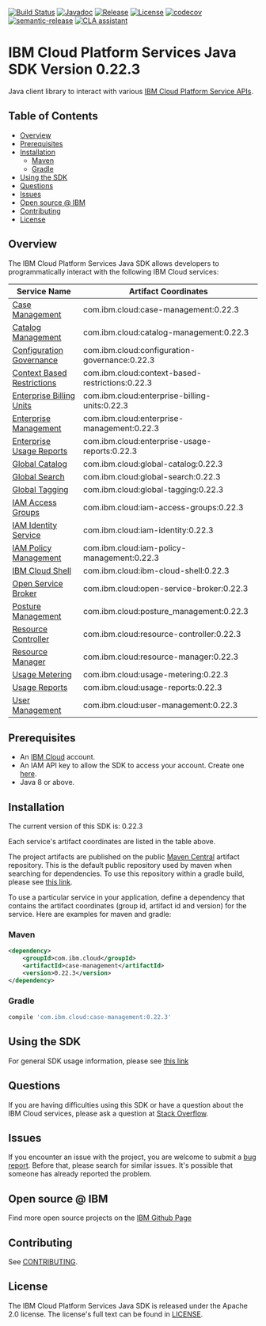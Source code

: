 [![Build Status](https://app.travis-ci.com/IBM/platform-services-java-sdk.svg?branch=main)](https://app.travis-ci.com/IBM/platform-services-java-sdk)
[![Javadoc](https://img.shields.io/static/v1?label=javadoc&message=latest&color=blue)](https://ibm.github.io/platform-services-java-sdk/docs/latest)
[![Release](https://img.shields.io/github/v/release/IBM/platform-services-java-sdk)](https://github.com/IBM/platform-services-java-sdk/releases/latest)
[![License](https://img.shields.io/badge/License-Apache%202.0-blue.svg)](https://opensource.org/licenses/Apache-2.0)
[![codecov](https://codecov.io/gh/IBM/platform-services-java-sdk/branch/main/graph/badge.svg)](https://codecov.io/gh/IBM/platform-services-java-sdk)
[![semantic-release](https://img.shields.io/badge/%20%20%F0%9F%93%A6%F0%9F%9A%80-semantic--release-e10079.svg)](https://github.com/semantic-release/semantic-release)
[![CLA assistant](https://cla-assistant.io/readme/badge/IBM/platform-services-java-sdk)](https://cla-assistant.io/IBM/platform-services-java-sdk)



# IBM Cloud Platform Services Java SDK Version 0.22.3

Java client library to interact with various 
[IBM Cloud Platform Service APIs](https://cloud.ibm.com/docs?tab=api-docs&category=platform_services).

## Table of Contents

<!--
  The TOC below is generated using the `markdown-toc` node package.

      https://github.com/jonschlinkert/markdown-toc

  You should regenerate the TOC after making changes to this file.

      npx markdown-toc --maxdepth 4 -i README.md
  -->

<!-- toc -->

- [Overview](#overview)
- [Prerequisites](#prerequisites)
- [Installation](#installation)
  * [Maven](#maven)
  * [Gradle](#gradle)
- [Using the SDK](#using-the-sdk)
- [Questions](#questions)
- [Issues](#issues)
- [Open source @ IBM](#open-source--ibm)
- [Contributing](#contributing)
- [License](#license)

<!-- tocstop -->

## Overview

The IBM Cloud Platform Services Java SDK allows developers to programmatically interact with the following IBM Cloud services:

Service Name | Artifact Coordinates
--- | --- 
[Case Management](https://cloud.ibm.com/apidocs/case-management?code=java) | com.ibm.cloud:case-management:0.22.3
[Catalog Management](https://cloud.ibm.com/apidocs/resource-catalog/private-catalog?code=java) | com.ibm.cloud:catalog-management:0.22.3
[Configuration Governance](https://cloud.ibm.com/apidocs/security-compliance/config?code=java) | com.ibm.cloud:configuration-governance:0.22.3
[Context Based Restrictions](https://cloud.ibm.com/apidocs/context-based-restrictions?code=java) | com.ibm.cloud:context-based-restrictions:0.22.3
[Enterprise Billing Units](https://cloud.ibm.com/apidocs/enterprise-apis/billing-unit?code=java) | com.ibm.cloud:enterprise-billing-units:0.22.3
[Enterprise Management](https://cloud.ibm.com/apidocs/enterprise-apis/enterprise?code=java) | com.ibm.cloud:enterprise-management:0.22.3
[Enterprise Usage Reports](https://cloud.ibm.com/apidocs/enterprise-apis/resource-usage-reports?code=java) | com.ibm.cloud:enterprise-usage-reports:0.22.3
[Global Catalog](https://cloud.ibm.com/apidocs/resource-catalog/global-catalog?code=java) | com.ibm.cloud:global-catalog:0.22.3
[Global Search](https://cloud.ibm.com/apidocs/search?code=java) | com.ibm.cloud:global-search:0.22.3
[Global Tagging](https://cloud.ibm.com/apidocs/tagging?code=java) | com.ibm.cloud:global-tagging:0.22.3
[IAM Access Groups](https://cloud.ibm.com/apidocs/iam-access-groups?code=java) | com.ibm.cloud:iam-access-groups:0.22.3
[IAM Identity Service](https://cloud.ibm.com/apidocs/iam-identity-token-api?code=java) | com.ibm.cloud:iam-identity:0.22.3
[IAM Policy Management](https://cloud.ibm.com/apidocs/iam-policy-management?code=java) | com.ibm.cloud:iam-policy-management:0.22.3
[IBM Cloud Shell](https://cloud.ibm.com/apidocs/cloudshell?code=java) | com.ibm.cloud:ibm-cloud-shell:0.22.3
[Open Service Broker](https://cloud.ibm.com/apidocs/resource-controller/ibm-cloud-osb-api?code=java) | com.ibm.cloud:open-service-broker:0.22.3
[Posture Management](https://cloud.ibm.com/apidocs/security-compliance/posture?code=java) | com.ibm.cloud:posture_management:0.22.3
[Resource Controller](https://cloud.ibm.com/apidocs/resource-controller/resource-controller?code=java) | com.ibm.cloud:resource-controller:0.22.3
[Resource Manager](https://cloud.ibm.com/apidocs/resource-controller/resource-manager?code=java) | com.ibm.cloud:resource-manager:0.22.3
[Usage Metering](https://cloud.ibm.com/apidocs/usage-metering?code=java) | com.ibm.cloud:usage-metering:0.22.3
[Usage Reports](https://cloud.ibm.com/apidocs/metering-reporting?code=java) | com.ibm.cloud:usage-reports:0.22.3
[User Management](https://cloud.ibm.com/apidocs/user-management?code=java) | com.ibm.cloud:user-management:0.22.3

## Prerequisites

[ibm-cloud-onboarding]: https://cloud.ibm.com/registration

* An [IBM Cloud][ibm-cloud-onboarding] account.
* An IAM API key to allow the SDK to access your account. Create one [here](https://cloud.ibm.com/iam/apikeys).
* Java 8 or above.

## Installation
The current version of this SDK is: 0.22.3

Each service's artifact coordinates are listed in the table above.

The project artifacts are published on the public [Maven Central](https://repo1.maven.org/maven2/)
artifact repository.  This is the default public repository used by maven when searching for dependencies.
To use this repository within a gradle build, please see
[this link](https://docs.gradle.org/current/userguide/declaring_repositories.html).

To use a particular service in your application, define a dependency that contains the
artifact coordinates (group id, artifact id and version) for the service.
Here are examples for maven and gradle:

### Maven

```xml
<dependency>
    <groupId>com.ibm.cloud</groupId>
    <artifactId>case-management</artifactId>
    <version>0.22.3</version>
</dependency>
```

### Gradle
```gradle
compile 'com.ibm.cloud:case-management:0.22.3'
```

## Using the SDK
For general SDK usage information, please see [this link](https://github.com/IBM/ibm-cloud-sdk-common/blob/main/README.md)

## Questions

If you are having difficulties using this SDK or have a question about the IBM Cloud services,
please ask a question at
[Stack Overflow](http://stackoverflow.com/questions/ask?tags=ibm-cloud).

## Issues
If you encounter an issue with the project, you are welcome to submit a
[bug report](https://github.com/IBM/platform-services-java-sdk/issues).
Before that, please search for similar issues. It's possible that someone has already reported the problem.

## Open source @ IBM
Find more open source projects on the [IBM Github Page](http://ibm.github.io/)

## Contributing
See [CONTRIBUTING](CONTRIBUTING.md).

## License

The IBM Cloud Platform Services Java SDK is released under the Apache 2.0 license.
The license's full text can be found in
[LICENSE](LICENSE).

